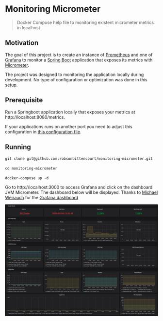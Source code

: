 # Monitoring Micrometer

> Docker Compose help file to monitoring existent micrometer metrics in localhost

## Motivation
The goal of this project is to create an instance of [Prometheus](https://prometheus.io/) and one of [Grafana](https://grafana.com/) to monitor a [Spring Boot](https://spring.io/projects/spring-boot) application that exposes its metrics with [Micrometer](https://micrometer.io/).

The project was designed to monitoring the application locally during development. No type of configuration or optimization was done in this setup.

## Prerequisite
Run a Springboot application locally that exposes your metrics at http://localhost:8080/metrics.

If your applications runs on another port you need to adjust this configuration in [this configuration file](prometheus/prometheus.yml).

## Running

```
git clone git@github.com:robsonbittencourt/monitoring-micrometer.git

cd monitoring-micrometer

docker-compose up -d
```

Go to http://localhost:3000 to access Grafana and click on the dashboard JVM Micrometer. The dashboard below will be displayed. Thanks to [Michael Weirauch](https://github.com/mweirauch) for the [Grafana dashboard](https://grafana.com/grafana/dashboards/4701)

![dashboard](dashboard.png)